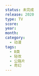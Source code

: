 ```yaml
---
status: 未完成
release: 2020
type: TV
score:
year:
month:
category:
  - 动漫
tags:
  - B类
  - 轻改
  - 公路片
  - 奇幻
---
```

